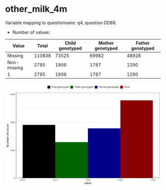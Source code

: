 # other_milk_4m
Variable mapping to questionnaire: q4, question DD88.
- Number of values:

| Value | Total | Child genotyped | Mother genotyped | Father genotyped |
| ----- | ----- | --------------- | ---------------- | ---------------- |
| Missing | 110838 | 73525 | 69982 | 48928 |
| Non-missing | 2785 | 1906 | 1787 | 1290 |
| 1 | 2785 | 1906 | 1787 | 1290 |



![](other_milk_4m_n.png)



